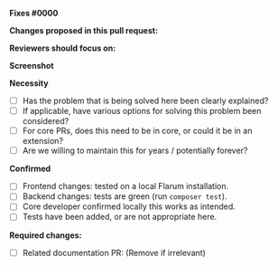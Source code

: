 <!--
IMPORTANT: We applaud pull requests, they excite us every single time. As we have an obligation to maintain a healthy code standard and quality, we take sufficient time for reviews. Please do create a separate pull request per change/issue/feature; we will ask you to split bundled pull requests.
-->

**Fixes #0000**

**Changes proposed in this pull request:**
<!-- fill this out, mention the pages and/or components which have been impacted -->

**Reviewers should focus on:**
<!-- fill this out, ask for feedback on specific changes you are unsure about -->

**Screenshot**
<!-- include an image of the most relevant user-facing change, if any -->

**Necessity**

- [ ] Has the problem that is being solved here been clearly explained?
- [ ] If applicable, have various options for solving this problem been considered?
- [ ] For core PRs, does this need to be in core, or could it be in an extension?
- [ ] Are we willing to maintain this for years / potentially forever?

**Confirmed**

- [ ] Frontend changes: tested on a local Flarum installation.
- [ ] Backend changes: tests are green (run `composer test`).
- [ ] Core developer confirmed locally this works as intended.
- [ ] Tests have been added, or are not appropriate here.

**Required changes:**

- [ ] Related documentation PR: (Remove if irrelevant)
